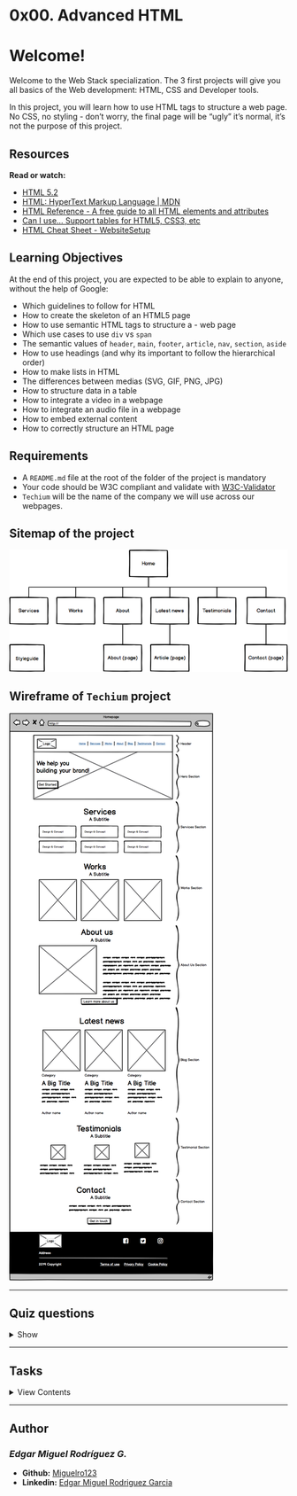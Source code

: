# 0x00. Advanced HTML

# Welcome!

Welcome to the Web Stack specialization. The 3 first projects will give you all basics of the Web development: HTML, CSS and Developer tools.

In this project, you will learn how to use HTML tags to structure a web page. No CSS, no styling - don’t worry, the final page will be “ugly” it’s normal, it’s not the purpose of this project.

## Resources

**Read or watch:**

- [HTML 5.2](https://www.w3.org/TR/html52/)
- [HTML: HyperText Markup Language | MDN](https://developer.mozilla.org/en-US/docs/Web/HTML)
- [HTML Reference - A free guide to all HTML elements and attributes](https://htmlreference.io/)
- [Can I use… Support tables for HTML5, CSS3, etc](https://caniuse.com/)
- [HTML Cheat Sheet - WebsiteSetup](https://websitesetup.org/html5-cheat-sheet/)

## Learning Objectives

At the end of this project, you are expected to be able to explain to anyone, without the help of Google:

- Which guidelines to follow for HTML
- How to create the skeleton of an HTML5 page
- How to use semantic HTML tags to structure a - web page
- Which use cases to use `div` vs `span`
- The semantic values of `header`, `main`, `footer`, `article`, `nav`, `section`, `aside`
- How to use headings (and why its important to follow the hierarchical order)
- How to make lists in HTML
- The differences between medias (SVG, GIF, PNG, JPG)
- How to structure data in a table
- How to integrate a video in a webpage
- How to integrate an audio file in a webpage
- How to embed external content
- How to correctly structure an HTML page

## Requirements

- A `README.md` file at the root of the folder of the project is mandatory
- Your code should be W3C compliant and validate with [W3C-Validator](https://github.com/holbertonschool/W3C-Validator)
- `Techium` will be the name of the company we will use across our webpages.

## Sitemap of the project

![Sitemap](sitemap.png "Sitemap")

## Wireframe of `Techium` project

![Wireframe](wireframe.png "Wireframe")

---

## Quiz questions

<details>
<summary>Show</summary>
  
### Question #0

Which information can we find in the tag head? Please select all correct answers

- [x] metadata
- [ ] navigation
- [ ] link to Twiiter
- [x] link to stylesheets

### Question #1

Which tag should we use to change the browser tab text?

- [ ] `<head>`
- [x] `<title>`
- [ ] `<tab>`
- [ ] `<browser>`

### Question #2

How many levels are available in HTML5 for section headings?

- [ ] 1
- [ ] 2
- [ ] 4
- [x] 6
- [ ] 8
- [ ] 10

### Question #3

Which tag should we use to draw an horizontal line? (usually used to separate topics in a paragraph)

- [ ] `<line>`
- [ ] `<br>`
- [ ] `<break>`
- [x] `<hr>`

### Question #4

Which tag should we use to group elements in an unordered list?

- [ ] `<li>`
- [x] `<ul>`
- [ ] `<ol>`
- [ ] `<table>`
- [ ] `<unordered list>`
- [ ] `<list>`

### Question #5

Which tag should we use to create an hyperlink?

- [ ] `<link>`
- [ ] `<to>`
- [ ] `<p>`
- [ ] `<div>`
- [x] `<a>`

### Question #6

Which tag should we use to change the font weight of a text?
Please select all correct answers

- [ ] `<h1>`
- [x] `<b>`
- [ ] `<i>`
- [ ] `<em>`
- [x] `<strong>`
- [ ] `<bold>`

### Question #7

Which tag should we use to embed an image?

- [x] `<img>`
- [ ] `<iframe>`
- [ ] `<div>`
- [ ] `<caption>`

### Question #8

Which tag should we use to embed another website?

- [ ] `<div>`
- [ ] `<a>`
- [x] `<iframe>`
- [ ] `<p>`
- [ ] `<code>`

</details>

---

## Tasks

<details>
<summary>View Contents</summary>

### [0. Create your first webpage](./0-index.html)

Create your first HTML file `0-index.html` with:

- Add the doctype on the first line (without any comment)
- After the doctype, open and close a `html` tag
- Add the language tag, specify English for [ISO language code](https://www.sitepoint.com/iso-2-letter-language-codes/) and add the direction tag (ltr or rtl) on the `html` tag.
- Open your file in your browser (the page should be blank)

**W3C won’t pass - you can ignore it**

**Repo:**

* GitHub repository: `holbertonschool-web_front_end`
* Directory: `0x00-html_advanced`
* File: `0-index.html`

### [1. Structure your webpage](./1-index.html)

Copy the content of `0-index.html` into `1-index.html`

**Create the head and body sections**

- inside the `html` tag, create the `head` and `body` tags (empty) in this order

**W3C won’t pass - you can ignore it**

**Repo:**

* GitHub repository: `holbertonschool-web_front_end`
* Directory: `0x00-html_advanced`
* File: `1-index.html`

### [2. The head - meta charset, viewport, title, description, favicons](./2-index.html)

Copy the content of `1-index.html` into `2-index.html`

![Favicon](favicon.png "Favicon")

**Meta charset:**

- add a `meta` tag inside the `head`:
  - add the `charset` attribute with the value `utf-8`

**Viewport:**

- add a `meta` tag inside the `head`:
  - add an attribute `name` on the tag and specify that it is the meta `viewport`
  - add the key `width` with the value `device-width`
  - add the key `initial-scale` with the value `1.0`
  - add the key `viewport-fit` with the value `cover`

**Title:**

- add the `title` tag just after the meta viewport with value: `Homepage - Techium`

**Description:**

- add a `meta` tag inside the `head` section
  - add an attribute `name` on the tag and specify that is the meta `description`
  - add another attribute called `content`
  - add the following description: `Techium is a digital agency`

**Favicons:**

- download the image above to use as a favicon
- Use the tool at [https://realfavicongenerator.net/](https://realfavicongenerator.net/) to generate all the favicon formats
- take the `favicon.ico` and `favicon.png` and place these at the root of your project directory, so that it is siblings with your `[0-9]+-index.html` files.
- inside the `head`, create 2 `link` tags with these 3 attributes: `rel`, `type`, and `href`.
  - the first `link` tag:
    - rel: `icon`
    - type: `image/x-icon`
    - href: `./favicon.ico`
  - the second `link` tag:
    - rel: `icon`
    - type: `image/png`
    - href: `./favicon.png`

**Repo:**

* GitHub repository: `holbertonschool-web_front_end`
* Directory: `0x00-html_advanced`
* File: `2-index.html`

### [3. Simple header, main, footer](./3-index.html)

Copy the content of `2-index.html` into `3-index.html`

**Header:**

- create the `header` of your page between the open and close `body` tag
- put the text `Header` inside the header

**Main:**

- create the `main` tag after the `header` tag
  - put the text `Main content` inside your `main` tags

**Footer:**

- create the `footer` tag after the `main` tag
  - put the text `Footer` inside the `footer` tags

**Repo:**

* GitHub repository: `holbertonschool-web_front_end`
* Directory: `0x00-html_advanced`
* File: `3-index.html`

### [4. Aside](./article.html)

Copy the contents of `3-index.html` into `article.html`

- change the `<title>` to put: `Article - Techium`
- inside the `main` tags
  - after the text, create the `aside` tags with text `Aside`

**Repo:**

* GitHub repository: `holbertonschool-web_front_end`
* Directory: `0x00-html_advanced`
* File: `article.html`

### [5. Section](./5-index.html)

Copy the content of `3-index.html` into `5-index.html`

- inside your `<main>` section
  - remove the text in `main`, create these sections:
    1. create first section and put the text `Hero section` inside
    2. create second section and put the text `Services section` inside
    3. create third section and put the text `Works section` inside
    4. create fourth section and put the text `About section` inside
    5. create fifth section and put the text `Latest news section` inside
    6. create sixth section and put the text `Testimonials section` inside
    7. create seventh section and put the text `Contact section` inside

**Does not need to pass W3C**

**Repo:**

* GitHub repository: `holbertonschool-web_front_end`
* Directory: `0x00-html_advanced`
* File: `5-index.html`

### [6. Work, News, Testimonial articles](./6-index.html)

Copy the content of `5-index.html` into `6-index.html`

**Work articles:**

- inside the section `Works section`
  - add 3 `article` tags
    - inside each `article` write `Work #` where the hashtag will be the ordered number (1, 2, or 3)

**News articles:**

- inside the section `Latest news section`
  - add 3 `article` tags
    - inside each `article` write `Article #` where the hashtag will be the ordered number (1, 2, or 3)

**Testimonial articles:**

- inside the section `Testimonials section`
  - add 3 `article` tags
    - inside each `article` write `Testimonial #` where the hashtag will be the ordered number (1, 2, or 3)

**W3C won’t pass - you can ignore it**

**Repo:**

* GitHub repository: `holbertonschool-web_front_end`
* Directory: `0x00-html_advanced`
* File: `6-index.html`

### [7. Navigation](./7-index.html)

Copy the content of `6-index.html` into `7-index.html`

- remove the `Header` text inside the `<header>`
- create the `nav` tag inside the `header` tag
  - it should remain empty for now

**Does not need to pass W3C**

**Repo:**

* GitHub repository: `holbertonschool-web_front_end`
* Directory: `0x00-html_advanced`
* File: `7-index.html`

### [8. Level 1 headings](./8-index.html)

Copy the content of `7-index.html` into `8-index.html`

- create the level 1 heading inside your `main` before your sections
  - put text `Homepage` in your heading tag

**Does not need to pass W3C**

**Repo:**

* GitHub repository: `holbertonschool-web_front_end`
* Directory: `0x00-html_advanced`
* File: `8-index.html`

### [9. Level 2 headings](./9-index.html)

Copy the content of `8-index.html` into `9-index.html`

- in the `section` tag with the the text `Hero section`, remove the text and create a level 2 heading with text `We help you build your brand!`
- in the `section` tag with the the text `Services section`, remove the text and create a level 2 heading with text `Services`
- in the `section` tag with the the text `Works section`, remove the text and create a level 2 heading with text `Works`
- in the `section` tag with the the text `About section`, remove the text and create a level 2 heading with text `About Us`
- in the `section` tag with the the text `Latest news section`, remove the text and create a level 2 heading with text `Latest news`
- in the `section` tag with the the text `Testimonials section`, remove the text and create a level 2 heading with text `Testimonials`
- in the `section` tag with the the text `Contact section`, remove the text and create a level 2 heading with text `Contact`

**W3C won’t pass - you can ignore it**

**Repo:**

* GitHub repository: `holbertonschool-web_front_end`
* Directory: `0x00-html_advanced`
* File: `9-index.html`

### [10. Level 3 headings](./10-index.html)

Copy the content of `9-index.html` into `10-index.html`

**Services headings:**

- Inside the section containing the `h2` heading `Services`, add these elements right after the `h2`:
  - create a level 3 heading with text `Design & Concept`
  - create a level 3 heading with text `Digital Strategy`
  - create a level 3 heading with text `Content Strategy`
  - create a level 3 heading with text `UX Design`
  - create a level 3 heading with text `Web Development`
  - create a level 3 heading with text `Social Media`

**Works headings:**

- Inside the section containing the `h2` heading `Works`:
  - in the first `article`, replace the text with a level 3 heading with text `Interior Design`
  - in the second `article`, replace the text with a level 3 heading with text `Web Development`
  - in the third `article`, replace the text with a level 3 heading with text `Personal Brand`

**About Us headings:**

- Inside the section containing the `h2` heading `About Us`, after the `h2` heading, create these elements in this order:
  - a level 3 heading with text `Who are we`
  - a level 3 heading with text `Our culture`
  - a level 3 heading with text `How we work`

**Latest news headings:**

- Inside the section containing the `h2` heading `Latest news`:
  - in the first `article` replace the text with a level 3 heading with text `Hoc loco tenere se Triarius non potuit.`
  - in the second `article` replace the text with a level 3 heading with text `Ut alios omittam, hunc appello, quem ille unum secutus est.`
  - in the third `article` replace the text with a level 3 heading with text `Bestiarum vero nullum iudicium puto.`

**W3C does not need to pass here**

**Repo:**

* GitHub repository: `holbertonschool-web_front_end`
* Directory: `0x00-html_advanced`
* File: `10-index.html`

### [11. styleguide](./11-styleguide.html)

Copy the content of `3-index.html` into `11-styleguide.html`

- change the title to `Styleguide - Techium`
- remove the text from `header`, `main`, and `footer`
- create a new `<section>` inside your `main` tag
  - create a header in this section
    - in the `header` add a level 2 heading with text `Headings`
  - after the `header`:
    - add a level 1 heading with text `Heading level 1`
    - add a level 2 heading with text `Heading level 2`
    - add a level 3 heading with text `Heading level 3`
    - add a level 4 heading with text `Heading level 4`
    - add a level 5 heading with text `Heading level 5`
    - add a level 6 heading with text `Heading level 6`

**Repo:**

* GitHub repository: `holbertonschool-web_front_end`
* Directory: `0x00-html_advanced`
* File: `11-styleguide.html`

### [12. Paragraphs](./12-index.html)

Copy the content of `10-index.html` into `12-index.html`

**About Us paragraphs:**

- in the `About Us` section
  - after the first `h3` (who are we) create a paragraph with the text: `Lorem ipsum dolor sit amet, consectetur adipisicing elit. Ipsum, omnis expedita! Eum, praesentium cumque accusantium rem, sit quaerat est nisi ratione, deserunt ducimus quidem iste dicta quibusdam atque maxime cum!`
  - after the second `h3` create a paragraph with the text: `Lorem ipsum dolor sit amet, consectetur adipisicing elit. Ipsum, omnis expedita! Eum, praesentium cumque accusantium rem, sit quaerat est nisi ratione, deserunt ducimus quidem iste dicta quibusdam atque maxime cum!`
  - after the third `h3` create a paragraph with the text: `Lorem ipsum dolor sit amet, consectetur adipisicing elit. Ipsum, omnis expedita! Eum, praesentium cumque accusantium rem, sit quaerat est nisi ratione, deserunt ducimus quidem iste dicta quibusdam atque maxime cum!`

**Latest news paragraphs:**

- in the `Latest news` section
  - in the first `article`
    - create a paragraph with text `Career` before the heading
    - create a paragraph with text `Lorem ipsum dolor sit amet, consectetur adipiscing elit. Id Sextilius factum negabat. Quo tandem modo? At eum nihili facit; Quae contraria sunt his, malane?` after the heading
  - in the second `article`
    - create a paragraph with text `Digital Life` before the heading
    - create a paragraph with text `Lorem ipsum dolor sit amet, consectetur adipiscing elit. Tum mihi Piso: Quid ergo? Tum ille: Ain tandem? Non autem hoc: igitur ne illud quidem. Sed quod proximum fuit non vidit. Nos commodius agimus. An nisi populari fama?` after the heading
  - in the third `article`
    - create a paragraph with text `Social` before the heading
    - create a paragraph with text `Lorem ipsum dolor sit amet, consectetur adipiscing elit. Non igitur bene. Quid enim est a Chrysippo praetermissum in Stoicis? Pugnant Stoici cum Peripateticis. Prioris generis est docilitas, memoria; Apparet statim, quae sint officia, quae actiones.` after the heading

**Contact paragraph:**

- in the `Contact` section after the heading
  - create a paragraph with the text: `Lorem ipsum dolor sit amet, consectetur adipiscing elit. Id Sextilius factum negabat. Quo tandem modo? At eum nihili facit; Quae contraria sunt his, malane?`

**Additional paragraphs:**

- below the level 2 `Services` heading add a paragraph with text `We work with you`
- below the level 2 `Works` heading add a paragraph with text `Take a look in our portfolio`
- below the level 2 `About Us` heading add a paragraph with text `Everything about us`
- below the level 2 `Testimonials` heading add a paragraph with text `We are more than a digital company`
- below the level 2 `Contact` heading add a paragraph with text `We like to know new people`

**Does not need to pass W3C**

**Repo:**

* GitHub repository: `holbertonschool-web_front_end`
* Directory: `0x00-html_advanced`
* File: `12-index.html`

### [13. styleguide paragraphs](./13-styleguide.html)

Copy the contents of `11-styleguide.html` into `13-styleguide.html`

- After the existing section containing `Headings`, create a new `section` in `main`
  - in this section create a `header`
    - Inside the header, create a level 2 heading with text `Paragraph`
  - after the `header` add a level 2 heading with text `Heading with a subtitle`
  - after the level 2 heading, add a paragraph with text `This is my subtitle`
  - after the last paragraph, add another paragraph with text: `Nunc lacinia ante nunc ac lobortis. Interdum adipiscing gravida odio porttitor sem non mi integer non faucibus ornare mi ut ante amet placerat aliquet. Volutpat eu sed ante lacinia sapien lorem accumsan varius montes viverra nibh in adipiscing blandit tempus accumsan.`

**Repo:**

* GitHub repository: `holbertonschool-web_front_end`
* Directory: `0x00-html_advanced`
* File: `13-styleguide.html`

### [14. Span](./14-index.html)

Copy the contents of `12-index.html` into `14-index.html`

In the very first `<header>`,

- before the `nav`, create a `span` with the text `Techium`

**Does not need to pass W3C**

**Repo:**

* GitHub repository: `holbertonschool-web_front_end`
* Directory: `0x00-html_advanced`
* File: `14-index.html`

### [15. Div](./15-index.html)

Copy the contents of `14-index.html` into `15-index.html`

- Wrap the contents of the `header` element with a `div`
- Wrap the contents of all `section` elements with a `div`
- Finally, wrap the contents of the `<footer>` tag with a `div`

**W3C does not need to pass**

**Repo:**

* GitHub repository: `holbertonschool-web_front_end`
* Directory: `0x00-html_advanced`
* File: `15-index.html`

### [16. Structure your sections](./16-index.html)

Copy the contents of `15-index.html` into `16-index.html`

- in the `div` in the Services `section`
  - create a `header` tag that wraps the `h2` and the `p`
  - create a `div` sibling to the `header` that wraps the rest of the content
- in the `div` in the Works `section`
  - create a `header` tag that wraps the `h2` and the `p`
  - create a `div` sibling to the `header` that wraps the rest of the content
- in the `div` in the About Us `section`
  - create a `header` tag that wraps the `h2` and the `p`
  - create a `div` sibling to the `header` that wraps the rest of the content
- in the `div` in the Latest news `section`
  - create a `header` tag that wraps the `h2`
  - create a `div` sibling to the `header` that wraps the rest of the content
- in the `div` in the Testimonials `section`
  - create a `header` tag that wraps the `h2` and the `p`
  - create a `div` sibling to the `header` that wraps the rest of the content
- in the `div` in the Contact `section`
  - create a `header` tag that wraps the `h2` and the first `p`
  - create a `div` sibling to the `header` that wraps the rest of the content

**W3C does not need to pass**

**Repo:**

* GitHub repository: `holbertonschool-web_front_end`
* Directory: `0x00-html_advanced`
* File: `16-index.html`

### [17. Comments](./17-index.html)

Copy the content of `16-index.html` into `17-index.html`

- before the `header` add a line break and a comment saying `Header` to help with scanning your code
- before the `main` add a line break and a comment saying `Main` to help with scanning your code
- before the `footer` add a line break and a comment saying `Footer` to help with scanning your code
- before the `Hero section` add a line break and a comment saying `Hero section`
- before the `Services section` add a line break and a comment saying `Services section`
- before the `Works section` add a line break and a comment saying `Works section`
- before the `About Us section` add a line break and a comment saying `About Us section`
- before the `Latest news section` add a line break and a comment saying `Latest news section`
- before the `Testimonials section` add a line break and a comment saying `Testimonials section`
- before the `Contact section` add a line break and a comment saying `Contact section`

**Does not need to pass W3C**

**Repo:**

* GitHub repository: `holbertonschool-web_front_end`
* Directory: `0x00-html_advanced`
* File: `17-index.html`

### [18. link your logo](./18-index.html)

Copy the content of `17-index.html` into `18-index.html`

- in the `header`, wrap the `span` with a link that redirects to the page at the root of your folder (`/`)
- wrap the link with a `div`

**W3C does not need to pass**

**Repo:**

* GitHub repository: `holbertonschool-web_front_end`
* Directory: `0x00-html_advanced`
* File: `18-index.html`

### [19. Create new pages](./about.html)

Copy the content of `18-index.html` into `about.html`, `latest_news.html` and `contact.html`

- change the title of `about.html` to replace `Homepage` with `About`
- change the title of `latest_news.html` to replace `Homepage` with `Latest news`
- change the title of `contact.html` to replace `Homepage` with `Contact`

**Does not need to pass W3C**

**Repo:**

* GitHub repository: `holbertonschool-web_front_end`
* Directory: `0x00-html_advanced`
* File: `about.html, latest_news.html, contact.html`

### [20. Add links](./20-index.html)

Copy the content of `18-index.html` into `20-index.html`

in your `nav` tags
create a link to `/` with the text `Home`
create an anchor to `services` with the text `Services`
create an anchor to `works` with the text `Works`
create an anchor to `about` with the text `About`
create an anchor to `latest_news` with the text `Latest news`
create an anchor to `testimonials` with the text `Testimonials`
create an anchor to `contact` with the text `Contact`

For now, the anchor links will not work. We will make them work in the CSS project.

**Does not need to pass W3C**

**Repo:**

* GitHub repository: `holbertonschool-web_front_end`
* Directory: `0x00-html_advanced`
* File: `20-index.html`

### [21. Add social media links](./21-index.html)

Copy the content of `20-index.html` into `21-index.html`

- in the `div` in the `footer`
  - remove any text you have
  - create a link to `https://www.facebook.com/HolbertonSchool/` with the text `Facebook`
  - create a link to `https://twitter.com/holbertonschool` with the text `Twitter`
  - create a link to `https://www.instagram.com/holbertonschool/` with the text `Instagram`

**W3C won’t pass - you can ignore it**

**Repo:**

* GitHub repository: `holbertonschool-web_front_end`
* Directory: `0x00-html_advanced`
* File: `21-index.html`

### [22. "Button" links](./22-index.html)

Copy the content of `21-index.html` into `22-index.html`

- in the Hero `section`, after the heading
  - create a link to `#` with the text `Get started`
- in the About Us `section`, after the `div` containing the level 3 headings and paragraphs
  - create a link to `about.html` with the text `Learn more about us`
- in the Contact `section`, after the `div` containing the paragraph
  - create a link to `contact.html` with text `Get in touch`

**Does not need to pass W3C**

**Repo:**

* GitHub repository: `holbertonschool-web_front_end`
* Directory: `0x00-html_advanced`
* File: `22-index.html`

### [23. Services, Works, Latest news links](./23-index.html)

Copy the content of `22-index.html` into `23-index.html`

- in the Services `section`
  - in each level 3 heading, create a link to # around the text already in the heading
- in the Works `section`
  - in each level 3 heading, create a link to # around the text already in the heading
- in the Latest news `section`
  - in each level 3 heading, create a link to # around the text already in the heading

**Does not need to pass W3C**

**Repo:**

* GitHub repository: `holbertonschool-web_front_end`
* Directory: `0x00-html_advanced`
* File: `23-index.html`

### [24. List the links](./24-index.html)

Copy the content of `23-index.html` into `24-index.html`

- in the `nav`
  - create an unordered list, put each anchor tag (Home, Services, Works, …) as an individual list item
- in the `div` in the `footer`
  - create an unordered list and put each anchor tag (Facebook, Twitter, …) as an individual list item

**W3C does not need to pass**

**Repo:**

* GitHub repository: `holbertonschool-web_front_end`
* Directory: `0x00-html_advanced`
* File: `24-index.html`

### [25. Secondary navigation menu](./25-index.html)

Copy the content of `24-index.html` into `25-index.html`

- inside the `footer`, after the `div`
  - create a new `div`
  - in the new `div` create an unordered list with the following links:
    - link to `#` with text `Terms of Use`
    - link to `#` with text `Privacy Policy`
    - link to `#` with text `Cookie Policy`

**Repo:**

* GitHub repository: `holbertonschool-web_front_end`
* Directory: `0x00-html_advanced`
* File: `25-index.html`

### [26. Examples of lists for the styleguide](./26-styleguide.html)

Copy the content of `13-styleguide.html` into `26-styleguide.html`

**Example of unordered list:**

- inside `main` after Paragraph `section`, add :
  - a new line and a comment with text `Lists`
  - after, create a new `section` with inside:
    - create a `header` with inside a level 2 heading with the text `Lists`
    - after the new `header`, create a `div` with inside:
      - a level 3 heading with text `Unordered`
        - under it, add an unordered list with these items: `Dolor pulvinar etiam magna etiam., Sagittis adipiscing lorem eleifend., Felis enim feugiat dolore viverra.`

**Example of ordered list:**

- after previous unordered list, in the same `div`
  - add a level 3 heading with text `Ordered`
    - add an ordered list with these items:
      - `Dolor pulvinar etiam magna etiam.`
      - `Sagittis adipiscing lorem eleifend.`
      - `Felis enim feugiat dolore viverra.`

**Example of definition list:**

- after previous ordered list, in the same `div`
  - add a heading level 3 with text `Definition`
  - add a definition list with these items:
    - Term: `Definition List title`, Definition: `Definition text.`
    - Term: `Startup`, Definition: `A startup company or startup is a company or temporary organization designed to search for a repeatable and scalable business model.`
    - Term: `Water`, Definition: `A colorless, transparent, odorless liquid that forms the seas, lakes, rivers, and rain and is the basis of the fluids of living organisms.`

**Repo:**

* GitHub repository: `holbertonschool-web_front_end`
* Directory: `0x00-html_advanced`
* File: `26-styleguide.html`

### [27. Separate content](./27-index.html)

Copy the content of `25-index.html` into `27-index.html`

- in the `footer` between the two `div`s:
  - add a horizontal rule
  - after the horizontal rule add a paragraph with text `© 2020 Techium, made with ♥ by students at Holberton School.`

**W3C does not need to pass.**

**Repo:**

* GitHub repository: `holbertonschool-web_front_end`
* Directory: `0x00-html_advanced`
* File: `27-index.html`

### [28. Horizontal rule example](./28-styleguide.html)

Copy the content of `26-styleguide.html` into `28-styleguide.html`

- in `main` after Lists `section`
  - add a new line and a comment with the text `Horizontal rule`
  - create a new `section`
    - create a `header` and inside it add a level 2 heading with the text `Horizontal rule`
    - after the `header` create a `div` and put a horizontal rule in it

**Repo:**

* GitHub repository: `holbertonschool-web_front_end`
* Directory: `0x00-html_advanced`
* File: `28-styleguide.html`

### [29. Client quotes](./29-index.html)

Copy the content of `27-index.html` into `29-index.html`

- in the Testimonials `section`
  - in the first `article`
    - replace the text with a blockquote with text `I am completely blown away. Thanks to Techium, we've just launched our 5th website!` and cite author `Yuri Y.`
  - in the second `article`
    - replace the text with a blockquote with text `Thank you so much for your help. Techium company is awesome!` and cite author `Dorrie S.`
  - in the third `article`
    - replace the text with a blockquote with text `I love your system. Definitely worth the investment. I'd be lost without Techium company.` and cite author `Sven H.`

**W3C does not need to pass**

**Repo:**

* GitHub repository: `holbertonschool-web_front_end`
* Directory: `0x00-html_advanced`
* File: `29-index.html`

### [30. Examples of quotes](./30-styleguide.html)

Copy the content of `28-styleguide.html` into `30-styleguide.html`

**Example of inline quote:**

- inside `main` after Horizontal rule `section`
  - add a new line and a comment with text `Blockquotes`
  - create a new `section`
    - in the `section` create a `header`, in the `header` create a level 2 heading with text `Blockquotes`
    - after the `header`, create a `div`
      - in the `div` add a level 3 heading with the text `Inline quote`
      - add an inline quote with the text `Stay hungry. Stay foolish.`

**Example of blockquote:**

- after the inline quote `div`, create another `div`
  - in the new `div` add a level 3 heading with the text `Blockquote`
  - add a multiline quote with the text `I will be the leader of a company that ends up being worth billions of dollars, because I got the answers. I understand culture. I am the nucleus. I think that’s a responsibility that I have, to push possibilities, to show people, this is the level that things could be at.` and cite `Kanye West, Musician`

**Repo:**

* GitHub repository: `holbertonschool-web_front_end`
* Directory: `0x00-html_advanced`
* File: `30-styleguide.html`

### [31. Address and latest news authors](./31-index.html)

Copy the content of `29-index.html` into `31-index.html`

- in the `footer`
  - right after open `footer` tag, put the following `address`: `234 Washington Street (line-break) Urbana, Illinois`
- in the Latest news `section`
  - in the first `article`, after the last paragraph, add the author name in small print: `By Kelly D.`
  - in the second `article`, after the last paragraph, add the author name in small print: `By William A.`
  - in the third `article`, after the last paragraph, add the author name in small print: `By Frances J.`

**W3C does not need to pass**

**Repo:**

* GitHub repository: `holbertonschool-web_front_end`
* Directory: `0x00-html_advanced`
* File: `31-index.html`

### [32. Typography section - using the correct tags](./32-styleguide.html)

Using `30-styleguide.html`

- inside `main` after the Blockquotes `section`

  - add a new line and a comment with text `Typography`
  - create a new `section`

    - in the section create a `header` and inside it add a level 2 heading with the text `Typography`
    - after the `header` create a `div`, inside the `div` add this text with the correct HTML tag: `320 Stewart Avenue, Unit 12 (line break) New York City NY 10001`, the city, state, and postal code should be on a separate line
    - create another `div`, in the new `div` nest this code block using the `pre` HTML tag:

```
<code>
     <h2>My title</h2>
     <p>Proin lacus turpis, feugiat sit amet sollicitudin non, volutpat in libero. Aenean hendrerit ultrices nulla ac lobortis. Vestibulum consectetur nibh vel ante rhoncus faucibus.</p>
 </code>
```

  - create another `div`, in the new `div` add this paragraph of text with the correct HTML tag: `Curabitur sit amet turpis cursus massa mollis highlighted. Duis finibus leo massa, eget dapibus erat finibus sed. Aenean condimentum sapien magna, eleifend highlighted mi consequat ut. Cras nec quam sed sapien ultricies highlighted ut sed metus.` Each occurrence of the word `highlighted` should be highlighted.
    
**W3C does not need to pass**

**Repo:**

* GitHub repository: `holbertonschool-web_front_end`
* Directory: `0x00-html_advanced`
* File: `32-styleguide.html`

### [33. Table](./33-styleguide.html)

Copy the content of `32-styleguide.html` into `33-styleguide.html`

- inside `main` after Typography `section`
  - add a new line and a comment with text `Table`
  - create a new `section`
    - in the `section` create a `header`, in the `header` add a level 2 heading with the text `Table`
    - after the `header`, create a `table`, reproduce in HTML the visual below

![Star](starwars.jpg "Star")

The `<th>` tags containing `Title, Director, Release Date` should have a `scope` attribute set to `col` The `<th>` tags containing the names of the movies should have a `scope` attribute set to `row`

**Due to previous task, does not have to pass W3C**

**Repo:**

* GitHub repository: `holbertonschool-web_front_end`
* Directory: `0x00-html_advanced`
* File: `33-styleguide.html`

### [34. Details](./34-styleguide.html)

Copy the content of `33-styleguide.html` into `34-styleguide.html`

- in `main` tag after Table `section`
  - add a new line and a comment with text `Details`
  - create a new `section`
    - create a `header`, in the `header` add a level 2 heading with the text `Details`
    - after the `header` create a `div`
      - in the `div` add a level 3 heading with text `Default`
      - add a details element and specify `Show/Hide me` in the `summary`
      - add this text after the `summary`: `Pellentesque habitant morbi tristique senectus et netus et malesuada fames ac turpis egestas.`
    - create another `div`
      - add a level 3 heading with text `Open`
      - add a details element that is open by default and specify `Always open` in the `summary`
      - add this text after the `summary`: `Pellentesque habitant morbi tristique senectus et netus et malesuada fames ac turpis egestas.`

**Due to earlier task, does not have to pass W3C**

**Repo:**

* GitHub repository: `holbertonschool-web_front_end`
* Directory: `0x00-html_advanced`
* File: `34-styleguide.html`

### [35. Replace text logo with image logo](./35-index.html)

![Logo](logo-black.png "Logo")

Using `31-index.html`

- in `header`
  - find the `span` with the name of the website
  - replace it with the image above
  - make sure the image is in the same directory as all of your other files and that the file name is `logo-black.png`
  - alt: `Techium logo`
  - don’t forget to specify width of `160` and height of `40`
- in `footer`, after the opening tag and before the address
  - insert the logo image
  - alt: `Techium logo`
  - don’t forget to specify the width and height (same as in header)

**W3C does not need to pass**

**Repo:**

* GitHub repository: `holbertonschool-web_front_end`
* Directory: `0x00-html_advanced`
* File: `35-index.html`

### [36. Add images to your sections](./36-index.html)

Copy the content of `35-index.html` into `36-index.html`

You can use image generators to get images for this task. For avatar images you can download them on [UI Faces](https://uifaces.co/). Just make sure you rename your images to match the task requirements.

**Add three images in the Works section:**

- in the Works `section`
  - before the first level 3 heading create a `div`
    - add `images/pic-work-01.jpg` inside the `div`
    - alt: empty
  - before the second level 3 heading create a `div`
    - add `images/pic-work-02.jpg` inside the `div`
    - alt: empty
  - before the third level 3 heading create a `div`
    - add `images/pic-work-03.jpg` inside the `div`
    - alt: empty

**Add one image in the About Us section:**

- in the About Us `section` before the first level 3 heading inside the `div`
- add the image `images/pic-about-us.jpg`
- alt: empty
- width: `460`
- height: `447`

**Add three images in the Latest news section:**

- in the Latest news `section`
  - in the first `article`, before the first paragraph, create a `div`
    - in the `div` add the image `images/pic-blog-01.jpg`
    - alt: empty
    - width: `305`
    - height: `205`
  - in the second `article`, before the first paragraph, create a `div`
    - in the `div` add the image `images/pic-blog-02.jpg`
    - alt: empty
    - width: `305`
    - height: `205`
  - in the third `article`, before the first paragraph, create a `div`
    - in the `div` add the `image images/pic-blog-03.jpg`
    - alt: empty
    - width: `305`
    - height: `205`

**Add three images in the Testimonials section:**

- in the Testimonials `section`
  - in the first `article` before the quote, add the image `images/pic-person-01.jpg`
    - alt: `Yuri Y. avatar`
    - width: `100px`
    - height: `100px`
  - in the second `article` before the quote, add the image `images/pic-person-02.jpg`
    - alt: `Dorrie S. avatar`
    - width: `100px`
    - height: `100px`
  - in the third `article` before the quote, add the image `images/pic-person-03.jpg`
    - alt: `Sven H. avatar`
    - width: `100px`
    - height: `100px`

**Does not need to pass W3C**

**Repo:**

* GitHub repository: `holbertonschool-web_front_end`
* Directory: `0x00-html_advanced`
* File: `36-index.html`

### [37. Social icons](./index.html)

Using `36-index.html`

- inside the `footer`

    - replace the text `Facebook` with the SVG icon code and add width of `25px` and height of `25px` to the SVG tag:

```
<svg viewbox="0 0 24 24" xmlns="http://www.w3.org/2000/svg">
<title>
Facebook icon
</title>
<path d="M23.998 12c0-6.628-5.372-12-11.999-12C5.372 0 0 5.372 0 12c0 5.988 4.388 10.952 10.124 11.852v-8.384H7.078v-3.469h3.046V9.356c0-3.008 1.792-4.669 4.532-4.669 1.313 0 2.686.234 2.686.234v2.953H15.83c-1.49 0-1.955.925-1.955 1.874V12h3.328l-.532 3.469h-2.796v8.384c5.736-.9 10.124-5.864 10.124-11.853z"/>
</svg>
```

   - replace the text `Twitter` with the SVG icon code and add width of `25px` and height of `25px` to the SVG tag:

```
<svg viewbox="0 0 24 24" xmlns="http://www.w3.org/2000/svg">
<title>
Twitter icon
</title>
<path d="M23.954 4.569a10 10 0 0 1-2.825.775 4.958 4.958 0 0 0 2.163-2.723c-.951.555-2.005.959-3.127 1.184a4.92 4.92 0 0 0-8.384 4.482C7.691 8.094 4.066 6.13 1.64 3.161a4.822 4.822 0 0 0-.666 2.475c0 1.71.87 3.213 2.188 4.096a4.904 4.904 0 0 1-2.228-.616v.061a4.923 4.923 0 0 0 3.946 4.827 4.996 4.996 0 0 1-2.212.085 4.937 4.937 0 0 0 4.604 3.417 9.868 9.868 0 0 1-6.102 2.105c-.39 0-.779-.023-1.17-.067a13.995 13.995 0 0 0 7.557 2.209c9.054 0 13.999-7.496 13.999-13.986 0-.209 0-.42-.015-.63a9.936 9.936 0 0 0 2.46-2.548l-.047-.02z"/>
</svg>
```

   - replace the text `Instagram` with the SVG icon code and add width of `25px` and height of `25px` to the SVG tag:

```
<svg viewbox="0 0 24 24" xmlns="http://www.w3.org/2000/svg">
<title>
Instagram icon
</title>
<path d="M12 0C8.74 0 8.333.015 7.053.072 5.775.132 4.905.333 4.14.63c-.789.306-1.459.717-2.126 1.384S.935 3.35.63 4.14C.333 4.905.131 5.775.072 7.053.012 8.333 0 8.74 0 12s.015 3.667.072 4.947c.06 1.277.261 2.148.558 2.913a5.885 5.885 0 0 0 1.384 2.126A5.868 5.868 0 0 0 4.14 23.37c.766.296 1.636.499 2.913.558C8.333 23.988 8.74 24 12 24s3.667-.015 4.947-.072c1.277-.06 2.148-.262 2.913-.558a5.898 5.898 0 0 0 2.126-1.384 5.86 5.86 0 0 0 1.384-2.126c.296-.765.499-1.636.558-2.913.06-1.28.072-1.687.072-4.947s-.015-3.667-.072-4.947c-.06-1.277-.262-2.149-.558-2.913a5.89 5.89 0 0 0-1.384-2.126A5.847 5.847 0 0 0 19.86.63c-.765-.297-1.636-.499-2.913-.558C15.667.012 15.26 0 12 0zm0 2.16c3.203 0 3.585.016 4.85.071 1.17.055 1.805.249 2.227.415.562.217.96.477 1.382.896.419.42.679.819.896 1.381.164.422.36 1.057.413 2.227.057 1.266.07 1.646.07 4.85s-.015 3.585-.074 4.85c-.061 1.17-.256 1.805-.421 2.227a3.81 3.81 0 0 1-.899 1.382 3.744 3.744 0 0 1-1.38.896c-.42.164-1.065.36-2.235.413-1.274.057-1.649.07-4.859.07-3.211 0-3.586-.015-4.859-.074-1.171-.061-1.816-.256-2.236-.421a3.716 3.716 0 0 1-1.379-.899 3.644 3.644 0 0 1-.9-1.38c-.165-.42-.359-1.065-.42-2.235-.045-1.26-.061-1.649-.061-4.844 0-3.196.016-3.586.061-4.861.061-1.17.255-1.814.42-2.234.21-.57.479-.96.9-1.381.419-.419.81-.689 1.379-.898.42-.166 1.051-.361 2.221-.421 1.275-.045 1.65-.06 4.859-.06l.045.03zm0 3.678a6.162 6.162 0 1 0 0 12.324 6.162 6.162 0 1 0 0-12.324zM12 16c-2.21 0-4-1.79-4-4s1.79-4 4-4 4 1.79 4 4-1.79 4-4 4zm7.846-10.405a1.441 1.441 0 0 1-2.88 0 1.44 1.44 0 0 1 2.88 0z"/>
</svg>
```

**W3C does not need to pass**

**Repo:**

* GitHub repository: `holbertonschool-web_front_end`
* Directory: `0x00-html_advanced`
* File: `index.html`

### [38. Add a video player in the styleguide](./38-styleguide.html)

Copy the content of `34-styleguide.html` into `38-styleguide.html`

- in `main` after the Details `section`
  - add a new line and a comment with text `Video`
  - create a `section`
    - in the `section` create a `header`, in the `header` add a level 2 heading with the text `Video`
    - after the `header` add the following video: `https://intranet-projects-files.s3.amazonaws.com/webstack/BigBuckBunny.mp4`
    - add controls to the video
    - ensure that the video does a loop
    - display `https://intranet-projects-files.s3.amazonaws.com/webstack/thumbnail.jpg` when the video is downloading
    - provide an alternative text: `Sorry, your browser doesn't support HTML5 video`

**Due to an earlier task, does not need to pass W3C**

**Repo:**

* GitHub repository: `holbertonschool-web_front_end`
* Directory: `0x00-html_advanced`
* File: `38-styleguide.html`

### [39. Add an audio player in the styleguide](./39-styleguide.html)

Copy the content of `38-styleguide.html` into `39-styleguide.html`

- in `main` after Video `section`
  - add a new line and a comment with text `Audio`
  - create a `section`
    - in the `section` create a `header`, in the `header` add a level 2 heading with the text `Audio`
    - after the `header` add the following audio file: `https://intranet-projects-files.s3.amazonaws.com/webstack/TroubleChapter8_64kb.mp3`
- add controls to the audio player
- provide an alternative text: `Sorry, your browser doesn't support audio element`

**Due to an earlier task, does not need to pass W3C**

**Repo:**

* GitHub repository: `holbertonschool-web_front_end`
* Directory: `0x00-html_advanced`
* File: `39-styleguide.html`

### [40. Add a iframe example in the styleguide](./styleguide.html)

Copy the content of `39-styleguide.html` into `styleguide.html`

- in `main` under Audio `section`
  - add a new line and a comment with text `Iframe`
  - create a `section`
    - in the `section` create a `header`, in the `header` add a level 2 heading with the text `Iframe`
    - after the `header` add a `div`
      - inside the `div`, create an `iframe`
        - title: `Holberton School`
        - width: `350 px`
        - height: `200 px`
        - source: `https://www.youtube.com/embed/41N6bKO-NVI`
        - fallback text: `Holberton Sally`

**W3C does not need to pass**

And you are done!

**Repo:**

* GitHub repository: `holbertonschool-web_front_end`
* Directory: `0x00-html_advanced`
* File: `styleguide.html`

</details>

---

## Author
### _Edgar Miguel Rodríguez G._

- **Github:** [Miguelro123](https://github.com/Miguelro123) 
- **Linkedin:** [Edgar Miguel Rodriguez Garcia](https://www.linkedin.com/in/edgar-miguel-rodriguez-garcia-20a5281a2/)

